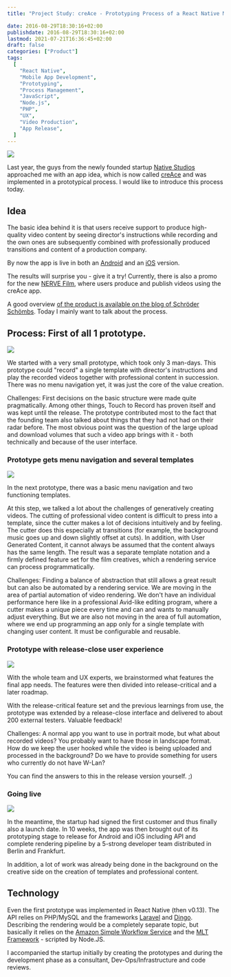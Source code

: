 ```yaml
---
title: "Project Study: creAce - Prototyping Process of a React Native Mobile App from Proof to Release"

date: 2016-08-29T18:30:16+02:00
publishdate: 2016-08-29T18:30:16+02:00
lastmod: 2021-07-21T16:36:45+02:00
draft: false
categories: ["Product"]
tags:
  [
    "React Native",
    "Mobile App Development",
    "Prototyping",
    "Process Management",
    "JavaScript",
    "Node.js",
    "PHP",
    "UX",
    "Video Production",
    "App Release",
  ]
---
```


![](creace-header-1024x538.jpg)

Last year, the guys from the newly founded startup [Native Studios](http://www.native-studios.com/) approached me with an app idea, which is now called [creAce](http://creace.io/) and was implemented in a prototypical process. I would like to introduce this process today.

## Idea

The basic idea behind it is that users receive support to produce high-quality video content by seeing director's instructions while recording and the own ones are subsequently combined with professionally produced transitions and content of a production company.

By now the app is live in both an [Android](https://play.google.com/store/apps/details?id=com.nativestudios&hl=de) and an [iOS](https://itunes.apple.com/de/app/creace-video-app/id1134621325?mt=8) version.

The results will surprise you - give it a try! Currently, there is also a promo for the new [NERVE Film](http://nerve-film.de/creace_challenges/), where users produce and publish videos using the creAce app.

A good overview [of the product is available on the blog of Schröder Schömbs](http://www.schroederschoembs.com/newsroom/creace/). Today I mainly want to talk about the process.

## Process: First of all 1 prototype.

![](2016-08-29-creace-v01-1024x444-1024x444.png)

We started with a very small prototype, which took only 3 man-days. This prototype could "record" a single template with director's instructions and play the recorded videos together with professional content in succession. There was no menu navigation yet, it was just the core of the value creation.

Challenges: First decisions on the basic structure were made quite pragmatically. Among other things, Touch to Record has proven itself and was kept until the release.
The prototype contributed most to the fact that the founding team also talked about things that they had not had on their radar before. The most obvious point was the question of the large upload and download volumes that such a video app brings with it - both technically and because of the user interface.

### Prototype gets menu navigation and several templates

![](2016-08-29-creace-v08-export-1024x709-1024x709.png)

In the next prototype, there was a basic menu navigation and two functioning templates.

At this step, we talked a lot about the challenges of generatively creating videos. The cutting of professional video content is difficult to press into a template, since the cutter makes a lot of decisions intuitively and by feeling. The cutter does this especially at transitions (for example, the background music goes up and down slightly offset at cuts). In addition, with User Generated Content, it cannot always be assumed that the content always has the same length.
The result was a separate template notation and a firmly defined feature set for the film creatives, which a rendering service can process programmatically.

Challenges: Finding a balance of abstraction that still allows a great result but can also be automated by a rendering service.
We are moving in the area of partial automation of video rendering. We don't have an individual performance here like in a professional Avid-like editing program, where a cutter makes a unique piece every time and can and wants to manually adjust everything. But we are also not moving in the area of full automation, where we end up programming an app only for a single template with changing user content. It must be configurable and reusable.

### Prototype with release-close user experience

![](2016-08-29-creace-v010-export-1024x796-1024x796.png)

With the whole team and UX experts, we brainstormed what features the final app needs. The features were then divided into release-critical and a later roadmap.

With the release-critical feature set and the previous learnings from use, the prototype was extended by a release-close interface and delivered to about 200 external testers. Valuable feedback!

Challenges: A normal app you want to use in portrait mode, but what about recorded videos? You probably want to have those in landscape format. How do we keep the user hooked while the video is being uploaded and processed in the background? Do we have to provide something for users who currently do not have W-Lan?

You can find the answers to this in the release version yourself. ;)

### Going live

![](2016-08-29-creace-v1-1024x991-1024x991.png)

In the meantime, the startup had signed the first customer and thus finally also a launch date. In 10 weeks, the app was then brought out of its prototyping stage to release for Android and iOS including API and complete rendering pipeline by a 5-strong developer team distributed in Berlin and Frankfurt.

In addition, a lot of work was already being done in the background on the creative side on the creation of templates and professional content.

## Technology

Even the first prototype was implemented in React Native (then v0.13).
The API relies on PHP/MySQL and the frameworks [Laravel](https://www.laravel.com/) and [Dingo](https://github.com/dingo/api).
Describing the rendering would be a completely separate topic, but basically it relies on the [Amazon Simple Workflow Service](https://aws.amazon.com/de/swf/) and the [MLT Framework](https://www.mltframework.org/) - scripted by Node.JS.

I accompanied the startup initially by creating the prototypes and during the development phase as a consultant, Dev-Ops/Infrastructure and code reviews.
